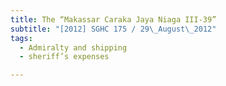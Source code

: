 ```yaml
---
title: The “Makassar Caraka Jaya Niaga III-39” 
subtitle: "[2012] SGHC 175 / 29\_August\_2012"
tags:
  - Admiralty and shipping
  - sheriff’s expenses

---
```


